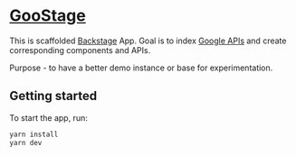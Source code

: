 # [GooStage](https://github.com/sisidra/goostage)

This is scaffolded [Backstage](https://backstage.io) App.
Goal is to index [Google APIs](https://github.com/googleapis/googleapis/) and create corresponding components and APIs.

Purpose - to have a better demo instance or base for experimentation.

## Getting started

To start the app, run:

```sh
yarn install
yarn dev
```
